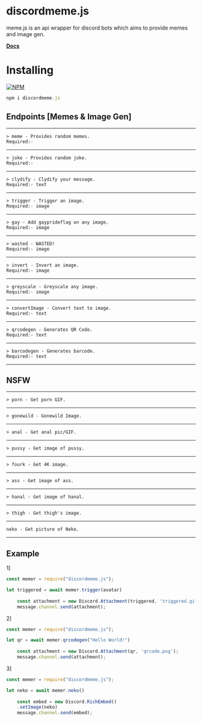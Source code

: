 # discordmeme.js
meme.js is an api wrapper for discord bots which aims to provide memes and image gen.

**[Docs](https://solenoapi.netlify.com/memes)**

# Installing
[![NPM](https://nodei.co/npm/discordmeme.js.png)](https://nodei.co/npm/discordmeme.js/)

```js
npm i discordmeme.js
```

## Endpoints [Memes & Image Gen]
_________________________________________________
```
> meme - Provides random memes.
Required:- 
```
_________________________________________________
```
> joke - Provides random joke.
Required:- 
```
_________________________________________________
```
> clydify - Clydify your message.
Required:- text
```
_________________________________________________
```
> trigger - Trigger an image.
Required:- image
```
_________________________________________________
```
> gay - Add gayprideflag on any image.
Required:- image
```
_________________________________________________
```
> wasted - WASTED!
Required:- image
```
_________________________________________________
```
> invert - Invert an image.
Required:- image
```
_________________________________________________
```
> greyscale - Greyscale any image.
Required:- image
```
_________________________________________________
```
> convertImage - Convert text to image.
Required:- text
```
_________________________________________________
```
> qrcodegen - Generates QR Code.
Required:- text
```
_________________________________________________
```
> barcodegen - Generates barcode.
Required:- text
```
_________________________________________________

## NSFW
_________________________________________________

```
> porn - Get porn GIF.
```
_________________________________________________
```
> gonewild - Gonewild Image.
```
_________________________________________________
```
> anal - Get anal pic/GIF.
```
_________________________________________________
```
> pussy - Get image of pussy.
```
_________________________________________________
```
> fourk - Get 4K image.
```
_________________________________________________
```
> ass - Get image of ass.
```
_________________________________________________
```
> hanal - Get image of hanal.
```
_________________________________________________
```
> thigh - Get thigh's image.
```
_________________________________________________
```
neko - Get picture of Neko.
```
_________________________________________________

## Example

1]
```js
const memer = require("discordmeme.js");

let triggered = await memer.trigger(avatar)
  
    const attachment = new Discord.Attachment(triggered, 'triggered.gif');
    message.channel.send(attachment);

```

2]
```js
const memer = require("discordmeme.js");

let qr = await memer.qrcodegen("Hello World!")
  
    const attachment = new Discord.Attachment(qr, 'qrcode.png');
    message.channel.send(attachment);

```

3]
```js
const memer = require("discordmeme.js");

let neko = await memer.neko()
  
    const embed = new Discord.RichEmbed()
    .setImage(neko)
    message.channel.send(embed);

```

